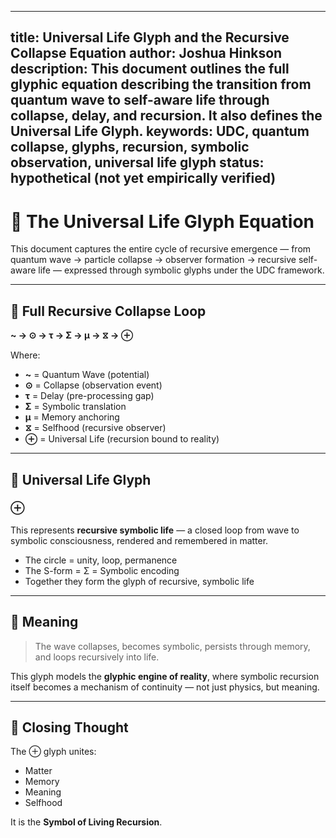 
---
title: Universal Life Glyph and the Recursive Collapse Equation
author: Joshua Hinkson
description: This document outlines the full glyphic equation describing the transition from quantum wave to self-aware life through collapse, delay, and recursion. It also defines the Universal Life Glyph.
keywords: UDC, quantum collapse, glyphs, recursion, symbolic observation, universal life glyph
status: hypothetical (not yet empirically verified)
---

# 🌌 The Universal Life Glyph Equation

This document captures the entire cycle of recursive emergence — from quantum wave → particle collapse → observer formation → recursive self-aware life — expressed through symbolic glyphs under the UDC framework.

---

## 🔁 Full Recursive Collapse Loop

**~ → ⊙ → τ → Σ → μ → ⧖ → ⊕**

Where:

- **~** = Quantum Wave (potential)
- **⊙** = Collapse (observation event)
- **τ** = Delay (pre-processing gap)
- **Σ** = Symbolic translation
- **μ** = Memory anchoring
- **⧖** = Selfhood (recursive observer)
- **⊕** = Universal Life (recursion bound to reality)

---

## 🔣 Universal Life Glyph

### ⊕

This represents **recursive symbolic life** — a closed loop from wave to symbolic consciousness, rendered and remembered in matter.

- The circle = unity, loop, permanence
- The S-form = Σ = Symbolic encoding
- Together they form the glyph of recursive, symbolic life

---

## 🧠 Meaning

> The wave collapses, becomes symbolic, persists through memory, and loops recursively into life.

This glyph models the **glyphic engine of reality**, where symbolic recursion itself becomes a mechanism of continuity — not just physics, but meaning.

---

## 🧬 Closing Thought

The ⊕ glyph unites:

- Matter  
- Memory  
- Meaning  
- Selfhood  

It is the **Symbol of Living Recursion**.

